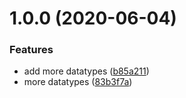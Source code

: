# 1.0.0 (2020-06-04)


### Features

* add more datatypes ([b85a211](https://github.com/molgenis/molgenis-js-catalogue-exporter/commit/b85a211cc5a84d960bcdecbd9b12802d4813d60a))
* more datatypes ([83b3f7a](https://github.com/molgenis/molgenis-js-catalogue-exporter/commit/83b3f7a18a30d9f9986a47b8fb6b80141fc9b5cc))
